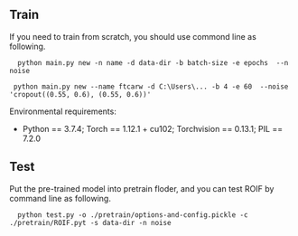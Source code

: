 

## Train
If you need to train  from scratch, you should use commond line as following.

      python main.py new -n name -d data-dir -b batch-size -e epochs  --n noise

     python main.py new --name ftcarw -d C:\Users\... -b 4 -e 60  --noise  'cropout((0.55, 0.6), (0.55, 0.6))'

Environmental requirements:
+ Python == 3.7.4; Torch == 1.12.1 + cu102; Torchvision == 0.13.1; PIL == 7.2.0

## Test
Put the pre-trained model into pretrain floder, and you can test ROIF by command line as following.

      python test.py -o ./pretrain/options-and-config.pickle -c ./pretrain/ROIF.pyt -s data-dir -n noise
 


